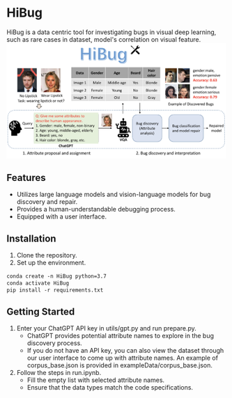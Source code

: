 # HiBug

HiBug is a data centric tool for investigating bugs in visual deep learning, such as rare cases in dataset, model's correlation on visual feature.
![Workflow](hibug.png)

## Features

- Utilizes large language models and vision-language models for bug discovery and repair.
- Provides a human-understandable debugging process.
- Equipped with a user interface.


## Installation

1. Clone the repository.
2. Set up the environment.
```
conda create -n HiBug python=3.7
conda activate HiBug
pip install -r requirements.txt
```

## Getting Started
1. Enter your ChatGPT API key in utils/gpt.py and run prepare.py.
    - ChatGPT provides potential attribute names to explore in the bug discovery process.
    - If you do not have an API key, you can also view the dataset through our user interface to come up with attribute names. An example of corpus_base.json is provided in exampleData/corpus_base.json.
2. Follow the steps in run.ipynb.
    - Fill the empty list with selected attribute names.
    - Ensure that the data types match the code specifications.
